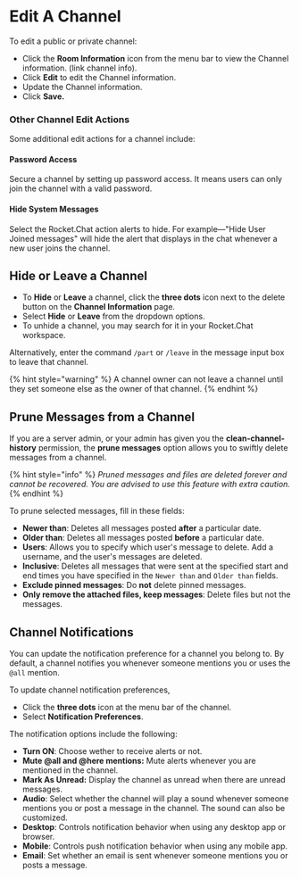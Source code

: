 # Edit A Channel

To edit a public or private channel:

* Click the **Room Information** icon from the menu bar to view the Channel information. (link channel info).
* Click **Edit** to edit the Channel information.&#x20;
* Update the Channel information.
* Click **Save.**

### Other Channel Edit Actions

Some additional edit actions for a channel include:

#### Password Access

Secure a channel by setting up password access. It means users can only join the channel with a valid password.

#### Hide System Messages

Select the Rocket.Chat action alerts to hide. For example—"Hide User Joined messages" will hide the alert that displays in the chat whenever a new user joins the channel.

## Hide or Leave a Channel

* To **Hide** or **Leave** a channel, click the **three dots** icon next to the delete button on the **Channel Information** page.
* Select **Hide** or **Leave** from the dropdown options.
* To unhide a channel, you may search for it in your Rocket.Chat workspace.

Alternatively, enter the command `/part` or `/leave` in the message input box to leave that channel.

{% hint style="warning" %}
A channel owner can not leave a channel until they set someone else as the owner of that channel.
{% endhint %}

## Prune Messages from a Channel

If you are a server admin, or your admin has given you the **clean-channel-history** permission, the **prune messages** option allows you to swiftly delete messages from a channel.

{% hint style="info" %}
_Pruned messages and files are deleted forever and cannot be recovered. You are advised to use this feature with extra caution._
{% endhint %}

To prune selected messages, fill in these fields:

* **Newer than**: Deletes all messages posted **after** a particular date.
* **Older than**: Deletes all messages posted **before** a particular date.
* **Users**:  Allows you to specify which user's message to delete. Add a username, and the user's messages are deleted.
* **Inclusive**: Deletes all messages that were sent  at the specified start and end times you have specified in the `Newer than` and `Older than` fields.
* **Exclude pinned messages**: Do **not** delete pinned messages.
* **Only remove the attached files, keep messages**: Delete files but not the messages.

## Channel Notifications

You can update the notification preference for a channel you belong to. By default, a channel notifies you whenever someone mentions you or uses the `@all` mention.

To update channel notification preferences,&#x20;

* Click the **three dots** icon at the menu bar of the channel.
* Select **Notification Preferences**.

The notification options include the following:

* **Turn ON**: Choose wether to receive alerts or not.
* **Mute @all and @here mentions:**  Mute alerts whenever you are mentioned in the channel.
* **Mark As Unread:** Display the channel as unread when there are unread messages.
* **Audio**: Select whether the channel will play a sound whenever someone mentions you or post a message in the channel. The sound can also be customized.
* **Desktop**: Controls notification behavior when using any desktop app or browser.
* **Mobile**: Controls push notification behavior when using any mobile app.
* **Email**: Set whether an email is sent whenever someone mentions you or posts a message.
